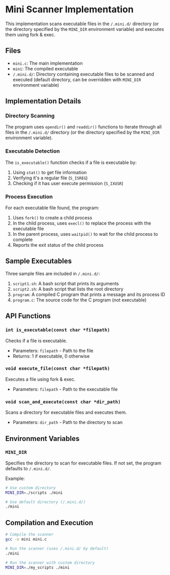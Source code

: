 # Mini Scanner Implementation

This implementation scans executable files in the `/.mini.d/` directory (or the directory specified by the `MINI_DIR` environment variable) and executes them using fork & exec.

## Files

- `mini.c`: The main implementation
- `mini`: The compiled executable
- `/.mini.d/`: Directory containing executable files to be scanned and executed (default directory, can be overridden with `MINI_DIR` environment variable)

## Implementation Details

### Directory Scanning
The program uses `opendir()` and `readdir()` functions to iterate through all files in the `/.mini.d/` directory (or the directory specified by the `MINI_DIR` environment variable).

### Executable Detection
The `is_executable()` function checks if a file is executable by:
1. Using `stat()` to get file information
2. Verifying it's a regular file (`S_ISREG`)
3. Checking if it has user execute permission (`S_IXUSR`)

### Process Execution
For each executable file found, the program:
1. Uses `fork()` to create a child process
2. In the child process, uses `execl()` to replace the process with the executable file
3. In the parent process, uses `waitpid()` to wait for the child process to complete
4. Reports the exit status of the child process

## Sample Executables
Three sample files are included in `/.mini.d/`:
1. `script1.sh`: A bash script that prints its arguments
2. `script2.sh`: A bash script that lists the root directory
3. `program`: A compiled C program that prints a message and its process ID
4. `program.c`: The source code for the C program (not executable)

## API Functions

### `int is_executable(const char *filepath)`
Checks if a file is executable.
- Parameters: `filepath` - Path to the file
- Returns: 1 if executable, 0 otherwise

### `void execute_file(const char *filepath)`
Executes a file using fork & exec.
- Parameters: `filepath` - Path to the executable file

### `void scan_and_execute(const char *dir_path)`
Scans a directory for executable files and executes them.
- Parameters: `dir_path` - Path to the directory to scan

## Environment Variables

### `MINI_DIR`
Specifies the directory to scan for executable files. If not set, the program defaults to `/.mini.d/`.

Example:
```bash
# Use custom directory
MINI_DIR=./scripts ./mini

# Use default directory (/.mini.d/)
./mini
```

## Compilation and Execution
```bash
# Compile the scanner
gcc -o mini mini.c

# Run the scanner (uses /.mini.d/ by default)
./mini

# Run the scanner with custom directory
MINI_DIR=./my_scripts ./mini
```
